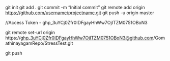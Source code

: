 git init
git add .
git commit -m “Initial commit”
git remote add origin https://github.com/username/projectname.git
git push -u origin master

//Access Token -  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

git remote set-url origin https://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@github.com/GomathinayagamRepo/StressTest.git

git push
